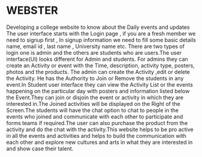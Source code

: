 # WEBSTER
Developing a college website to know about the Daily events and updates  The user interface starts with the Login page , if you are a fresh member we need to signup first , In signup information we need to fill some basic details name, email id , last name , University name etc. There are two types of login one is admin and the others are students who are users.The user interface(UI) looks different for Admin and students. For admins they can create an Activity or event  with the Time, description, activity type, posters, photos and the products. The admin can create the Activity ,edit or delete the Activity. He has the Authority to Join or Remove the students in any event.In Student user interface they can view the Activity List or the events happening on the particular day with posters and information listed below the Event.They can join or disjoin the event or activity in which they are interested in.The Joined activities will be displayed on the Right of the Screen.The students will have the chat option to chat to people in the events who joined and communicate with each other to participate and forms teams if required.The user can also purchase the product from the activity and do the chat with the activity.This website helps to be pro active in all the events and activities and helps to build the communication with each other and explore new cultures and arts in what they are interested in and show case their talent. 
